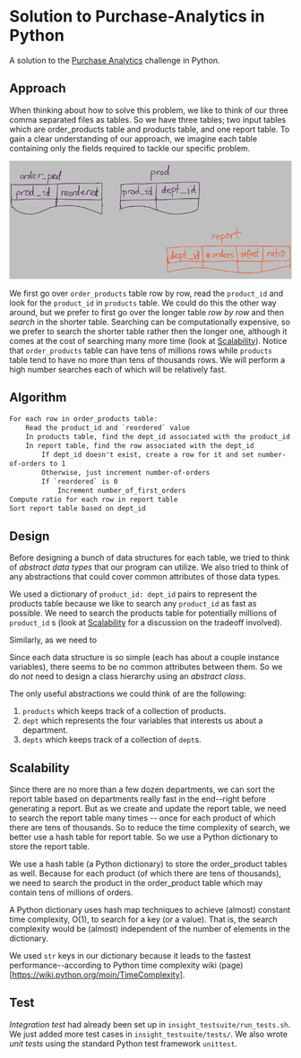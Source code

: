 # Solution to Purchase-Analytics in Python

A solution to the [Purchase Analytics](https://github.com/InsightDataScience/Purchase-Analytics) challenge in Python.


## Approach

When thinking about how to solve this problem, we like to think of our three comma separated files as tables.  So we have three tables;  two input tables which are order_products table and products table, and one report table.  To gain a clear understanding of our approach, we imagine each table containing only the fields required to tackle our specific problem. 

![three tables](tables.png)

We first go over `order_products` table row by row, read the `product_id` and look for the `product_id` in `products` table.  We could do this the other way around, but we prefer to first go over the longer table *row by row* and then *search* in the shorter table.  Searching can be computationally expensive, so we prefer to search the shorter table rather then the longer one, although it comes at the cost of searching many more time (look at [Scalability](README.md#scalability)).  Notice that `order_products` table can have tens of millions rows while `products` table tend to have no more than tens of thousands rows.  We will perform a high number searches each of which will be relatively fast.

## Algorithm

    For each row in order_products table:
        Read the product_id and `reordered` value
        In products table, find the dept_id associated with the product_id
        In report table, find the row associated with the dept_id
            If dept_id doesn't exist, create a row for it and set number-of-orders to 1
            Otherwise, just increment number-of-orders
            If `reordered` is 0
                Increment number_of_first_orders
    Compute ratio for each row in report table
    Sort report table based on dept_id

## Design

Before designing a bunch of data structures for each table, we tried to think of *abstract data types* that our program can utilize.  We also tried to think of any abstractions that could cover common attributes of those data types.

We used a dictionary of `product_id: dept_id` pairs to represent the products table because we like to search any `product_id` as fast as possible.  We need to search the products table for potentially millions of `product_id` s (look at [Scalability](README.md#scalability) for a discussion on the tradeoff involved).

Similarly, as we need to 

Since each data structure is so simple (each has about a couple instance variables), there seems to be no common attributes between them.  So we do *not* need to design a class hierarchy using an *abstract class*.

The only useful abstractions we could think of are the following:

1. `products` which keeps track of a collection of products.
2. `dept` which represents the four variables that interests us about a department.
3. `depts` which keeps track of a collection of `dept`s.

## Scalability

Since there are no more than a few dozen departments, we can sort the report table based on departments really fast in the end--right before generating a report.  But as we create and update the report table, we need to search the report table many times -- once for each product of which there are tens of thousands.  So to reduce the time complexity of search, we better use a hash table for report table.  So we use a Python dictionary to store the report table.

We use a hash table (a Python dictionary) to store the order_product tables as well.  Because for each product (of which there are tens of thousands), we need to search the product in the order_product table which may contain tens of millions of orders.

A Python dictionary uses hash map techniques to achieve (almost) constant time complexity, O(1), to search for a key (or a value).  That is, the search complexity would be (almost) independent of the number of elements in the dictionary.

We used `str` keys in our dictionary because it leads to the fastest performance--according to Python time complexity wiki (page)[https://wiki.python.org/moin/TimeComplexity].

## Test

*Integration test* had already been set up in `insight_testsuite/run_tests.sh`.  We just added more test cases in `insight_testsuite/tests/`.  We also wrote *unit tests* using the standard Python test framework `unittest`.
